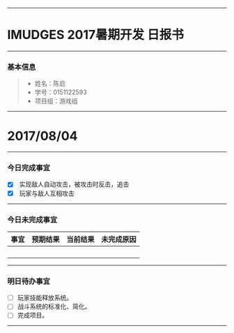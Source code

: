 -------
# IMUDGES 2017暑期开发 日报书
-------


### 基本信息
> * 姓名：陈启
> * 学号：0151122593
> * 项目组：游戏组

-------


# 2017/08/04

-------

### 今日完成事宜
- [x]  实现敌人自动攻击，被攻击时反击，追击
- [x]  玩家与敌人互相攻击

-----
### 今日未完成事宜


| 事宜     |预期结果| 当前结果  | 未完成原因   | 
| -------- | -----:| -----:   | :----:      |
|          |       |          |             |


------
### 明日待办事宜
- [ ] 玩家技能释放系统。
- [ ] 战斗系统的标准化、简化。
- [ ] 完成项目。
-------
